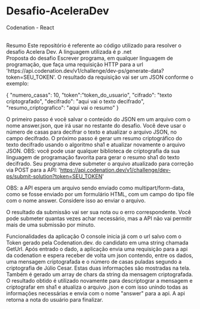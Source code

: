 # Desafio-AceleraDev

Codenation - React 

<br />
Resumo
Este repositório é referente ao código utilizado para resolver o desafio Acelera Dev. A linguagem utilizada é p .net 

<br />
Proposta do desafio
Escrever programa, em qualquer linguagem de programação, que faça uma requisição HTTP para a url 'https://api.codenation.dev/v1/challenge/dev-ps/generate-data?token=SEU_TOKEN'. O resultado da requisição vai ser um JSON conforme o exemplo:

{
	"numero_casas": 10,
	"token":"token_do_usuario",
	"cifrado": "texto criptografado",
	"decifrado": "aqui vai o texto decifrado",
	"resumo_criptografico": "aqui vai o resumo"
}

O primeiro passo é você salvar o conteúdo do JSON em um arquivo com o nome answer.json, que irá usar no restante do desafio. Você deve usar o número de casas para decifrar o texto e atualizar o arquivo JSON, no campo decifrado. O próximo passo é gerar um resumo criptográfico do texto decifrado usando o algoritmo sha1 e atualizar novamente o arquivo JSON. OBS: você pode usar qualquer biblioteca de criptografia da sua linguagem de programação favorita para gerar o resumo sha1 do texto decifrado. Seu programa deve submeter o 
arquivo atualizado para correção via POST para a API: 'https://api.codenation.dev/v1/challenge/dev-ps/submit-solution?token=SEU_TOKEN'
<br />


OBS: a API espera um arquivo sendo enviado como multipart/form-data, como se fosse enviado por um formulário HTML, com um campo do tipo file com o nome answer. Considere isso ao enviar o arquivo.
<br />


O resultado da submissão vai ser sua nota ou o erro correspondente. Você pode submeter quantas vezes achar necessário, mas a API não vai permitir mais de uma submissão por minuto.
<br />

Funcionalidades da aplicação
O console inicia já com o url salvo com o Token gerado pela Codenation.dev. do candidato em uma string chamada GetUrl.
Após entrado o dado, a aplicação envia uma requisição para a api da codenation e espera receber de volta um json contendo, 
entre os dados, uma mensagem criptografada e o número de casas puladas segundo a criptografia de Júlio Cesar. 
Estas duas informações são mostradas na tela. Também é gerado um array de chars da string da mensagem 
criptografada. O resultado obtido é utilizado novamente para descriptograr a mensagem e criptografar em sha1 e atualiza o 
arquivo .json e com isso unindo todas as informações necessárias e envia com o nome "answer" para a api. A api retorna 
a nota do usuário para finalizar.
